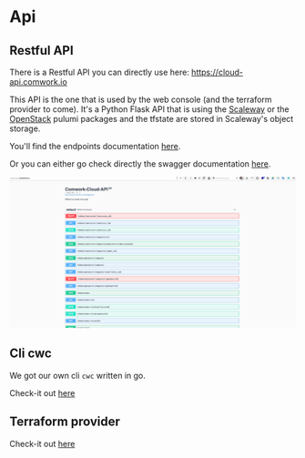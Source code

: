 # Api

## Restful API

There is a Restful API you can directly use here: https://cloud-api.comwork.io

This API is the one that is used by the web console (and the terraform provider to come). It's a Python Flask API that is using the [Scaleway](https://www.pulumi.com/registry/packages/scaleway/) or the [OpenStack](https://www.pulumi.com/registry/packages/openstack/) pulumi packages and the tfstate are stored in Scaleway's object storage.

You'll find the endpoints documentation [here](./restful_api.md).

Or you can either go check directly the swagger documentation [here](https://cloud-api.comwork.io).

![swagger](../../img/swagger.png)

## Cli cwc

We got our own cli `cwc` written in go.

Check-it out [here](./cli.md)

## Terraform provider

Check-it out [here](./terraform.md)
